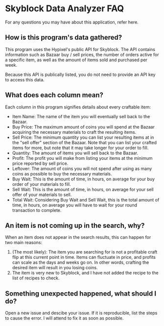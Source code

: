 # Skyblock Data Analyzer FAQ

For any questions you may have about this application, refer here.

## How is this program's data gathered?

This program uses the Hypixel's public API for Skyblock. The API contains information such as Bazaar buy / sell prices, the number of orders active for a specific item, as well as the amount of items sold and purchased per week.

Because this API is publically listed, you do not need to provide an API key to access this data.

## What does each column mean?

Each column in this program signifies details about every craftable item:

- Item Name: The name of the item you will eventually sell back to the Bazaar.
- Buy Price: The maximum amount of coins you will spend at the Bazaar acquiring the necessary materials to craft the resulting items.
- Sell Price: The minimum quantity you can list your resulting items at in the "sell offer" section of the Bazaar. Note that you can list your crafted items for more, but note that it may take longer for your order to fill.
- Quantity: The amount of items you will sell back to the Bazaar.
- Profit: The profit you will make from listing your items at the minimum price reported by sell price.
- Leftover: The amount of coins you will not spend after using as many coins as possible to buy the necessary materials.
- Buy Wait: This is the amount of time, in hours, on average for your buy order of your materials to fill.
- Sell Wait: This is the amount of time, in hours, on average for your sell offer of your materials to sell.
- Total Wait: Considering Buy Wait and Sell Wait, this is the total amount of time, in hours, on average you will have to wait for your round transaction to complete.

## An item is not coming up in the search, why?

When an item does not appear in the search results, this can happen for two main reasons:

1. (The most likely): The item you are searching for is not a profitable craft flip at this current point in time. Items can fluctuate in price, and profits can scale as the days and weeks go on. In other words, crafting the desired item will result in you losing coins.
2. The item is very new to Skyblock, and I have not added the recipe to the list of recipes to check.

## Something unexpected happened, what should I do?

Open a new issue and descibe your issue. If it is reproducible, list the steps to cause the error. I will attend to fix it as soon as possible.
